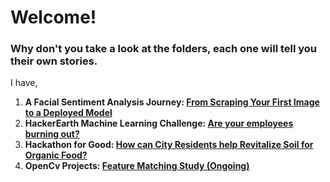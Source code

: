 # Welcome!
### Why don't you take a look at the folders, each one will tell you their own stories.<br>
I have,<br> 
1) **A Facial Sentiment Analysis Journey: [From Scraping Your First Image to a Deployed Model](https://github.com/gulmert89/projects/tree/main/facial_sentiment_analysis)**<br>
2) **HackerEarth Machine Learning Challenge: [Are your employees burning out?](https://github.com/gulmert89/projects/tree/main/burnout_rate)**<br>
3) **Hackathon for Good: [How can City Residents help Revitalize Soil for Organic Food?](https://github.com/gulmert89/projects/tree/main/hackathon_for_good_india)**<br>
4) **OpenCv Projects: [Feature Matching Study (Ongoing)](https://github.com/gulmert89/projects/tree/main/opencv)**<br>
